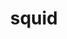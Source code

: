 ---
title: "squid"
draft: false
category: "Economy"
weight: 5

product:
  id: "squid"
  name: "Squid"
  price: "12.50"

  customFields:
    - name: "RAM"
      type: "readonly"
      value: "10 GB"

    - name: "Storage"
      type: "readonly"
      value: "100GB"

  selectedPlan: "monthly-plan"

  availablePlans:
    - id: "monthly-plan"
      name: "Monthly Subscription"
      frequency: "monthly"
      interval: 1
      itemPrice: 12.50
---